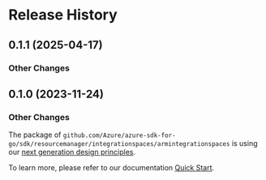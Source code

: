 # Release History

## 0.1.1 (2025-04-17)
### Other Changes


## 0.1.0 (2023-11-24)
### Other Changes

The package of `github.com/Azure/azure-sdk-for-go/sdk/resourcemanager/integrationspaces/armintegrationspaces` is using our [next generation design principles](https://azure.github.io/azure-sdk/general_introduction.html).

To learn more, please refer to our documentation [Quick Start](https://aka.ms/azsdk/go/mgmt).